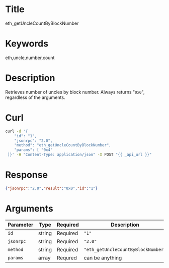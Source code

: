 # Title

eth_getUncleCountByBlockNumber

# Keywords

eth,uncle,number,count

# Description

Retrieves number of uncles by block number. Always returns "`0x0`", regardless of the arguments.

# Curl

```sh
curl -d '{
    "id": "1",
    "jsonrpc": "2.0",
    "method": "eth_getUncleCountByBlockNumber",
    "params": [ "0x4"
 ]}' -H "Content-Type: application/json" -X POST "{{ _api_url }}"
```

# Response

```json
{"jsonrpc":"2.0","result":"0x0","id":"1"}
```

# Arguments

| Parameter | Type   | Required | Description                        |
|-----------|--------|----------|------------------------------------|
| `id`      | string | Required | `"1"`                              |
| `jsonrpc` | string | Required | `"2.0"`                            |
| `method`  | string | Required | `"eth_getUncleCountByBlockNumber"` |
| `params`  | array  | Requred  | can be anything                    |

